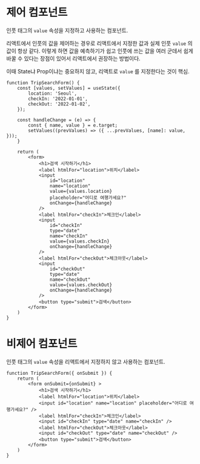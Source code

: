
# 제어 컴포넌트

인풋 태그의 `value` 속성을 지정하고 사용하는 컴포넌트.

리액트에서 인풋의 값을 제어하는 경우로 리액트에서 지정한 값과 실제 인풋 `value` 의 값이 항상 같다.
이렇게 하면 값을 예측하기가 쉽고 인풋에 쓰는 값을 여러 군데서 쉽게 바꿀 수 있다는 장점이 있어서 리액트에서 권장하는 방법이다.

이때 State냐 Prop이냐는 중요하지 않고, 리액트로 `value` 를 지정한다는 것이 핵심.

```JSX
function TripSearchForm() { 
	const [values, setValues] = useState({ 
		location: 'Seoul', 
		checkIn: '2022-01-01', 
		checkOut: '2022-01-02', 
	});
	
	const handleChange = (e) => { 
		const { name, value } = e.target; 
		setValues((prevValues) => ({ ...prevValues, [name]: value, })); 
	} 
		
	return ( 
		<form> 
			<h1>검색 시작하기</h1> 
			<label htmlFor="location">위치</label> 
			<input 
				id="location" 
				name="location" 
				value={values.location} 
				placeholder="어디로 여행가세요?" 
				onChange={handleChange} 
			/> 
			<label htmlFor="checkIn">체크인</label> 
			<input 
				id="checkIn" 
				type="date" 
				name="checkIn" 
				value={values.checkIn} 
				onChange={handleChange} 
			/> 
			<label htmlFor="checkOut">체크아웃</label> 
			<input 
				id="checkOut" 
				type="date" 
				name="checkOut" 
				value={values.checkOut} 
				onChange={handleChange} 
			/> 
			<button type="submit">검색</button> 
		</form> 
	) 
}
```

# 비제어 컴포넌트

인풋 태그의 `value` 속성을 리액트에서 지정하지 않고 사용하는 컴포넌트.

```JSX
function TripSearchForm({ onSubmit }) { 
	return ( 
		<form onSubmit={onSubmit} > 
			<h1>검색 시작하기</h1> 
			<label htmlFor="location">위치</label> 
			<input id="location" name="location" placeholder="어디로 여행가세요?" />
			<label htmlFor="checkIn">체크인</label> 
			<input id="checkIn" type="date" name="checkIn" /> 
			<label htmlFor="checkOut">체크아웃</label> 
			<input id="checkOut" type="date" name="checkOut" /> 
			<button type="submit">검색</button> 
		</form> 
	) 
}
```